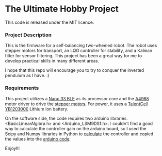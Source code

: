 # The Ultimate Hobby Project

This code is released under the MIT licence.

### Project Description

This is the firmware for a self-balancing two-wheeled robot.
The robot uses stepper motors for transport, an LQG controller for stability, and a Kalman filter for sensor filtering.
This project has been a great way for me to develop practical skills in many different areas.

I hope that this repo will encourage you to try to conquer the inverted pendulum as I have. :)

### Requirements

This project utilizes a [Nano 33 BLE](https://docs.arduino.cc/hardware/nano-33-ble) as its processor core and the [A4988](https://www.digikey.com/en/htmldatasheets/production/693406/0/0/1/a4988) motor driver to drive the [stepper motors](https://www.amazon.com/Usongshine-Nema17-Stepper-17HS4401S-Printer/dp/B0787BQ4WH/ref=asc_df_B07KW6B3ZX?tag=bingshoppinga-20&linkCode=df0&hvadid=80333123589250&hvnetw=o&hvqmt=e&hvbmt=be&hvdev=c&hvlocint=&hvlocphy=&hvtargid=pla-4583932701264073&th=1).  For power, it uses a [TalentCell YB1203000](https://www.talentcell.com/lithium-ion-battery/12v/yb1203000-usb.html) Lithium Ion battery.

On the software side, the code requires two arduino libraries: <BasicLinearAlgibra.h> and <Arduino_LSM9DS1.h>.  I couldn't find a good way to calculate the controller gain on the arduino board, so I used the Scipy and Numpy libraries in Python to [calculate](./Code/findControlGain.py) the controller and copied the values into the [arduino code](./Code/robotCode.ino).

Enjoy!!!